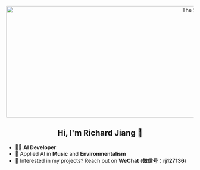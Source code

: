 <p align="center">
  <img src="Screenshot 2025-06-09 at 14.39.38.png" alt="The Swing" width="1000" height="300"/>
</p>

<h2 align="center">Hi, I'm Richard Jiang 👋</h2>

- 👨‍💻 **AI Developer**
- 🎨 Applied AI in **Music** and **Environmentalism**
- 📧 Interested in my projects? Reach out on **WeChat** (**微信号：rj127136**)
